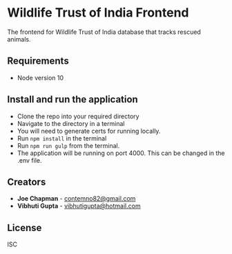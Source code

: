 # Wildlife Trust of India Frontend

The frontend for Wildlife Trust of India database that tracks rescued animals.

## Requirements

* Node version 10

## Install and run the application

* Clone the repo into your required directory
* Navigate to the directory in a terminal
* You will need to generate certs for running locally.
* Run `npm install` in the terminal
* Run `npm run gulp` from the terminal.
* The application will be running on port 4000. This can be changed in the .env file.

## Creators

* **Joe Chapman** - [contemno82@gmail.com](mailto:contemno82@gmail.com)
* **Vibhuti Gupta** - [vibhutigupta@hotmail.com](mailto:vibhutigupta@hotmail.com)


## License

ISC
